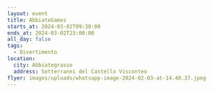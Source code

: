 ```yaml
---
layout: event
title: AbbiateGames
starts_at: 2024-03-02T09:30:00
ends_at: 2024-03-02T23:00:00
all_day: false
tags:
  - Divertimento
location:
  city: Abbiategrasso
  address: Sotterranei del Castello Visconteo
flyer: images/uploads/whatsapp-image-2024-02-03-at-14.40.37.jpeg
---
```

